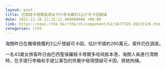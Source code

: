 ```yaml
---
layout: post
title: 巴西經卡塔爾抵港女子行李涉藏約3公斤可卡因被捕
date: 2022-11-26 17:15:11.000000000 +08:00
link: https://news.rthk.hk/rthk/ch/component/k2/1677329-20221126.htm
categories: rthk
---
```


海關昨日在機場檢獲約3公斤懷疑可卡因，估計市值約260萬元，案件仍在調查。

一名43歲女旅客昨日由巴西聖保羅經卡塔爾多哈飛抵本港，海關人員進行清關時，在手提行李箱和手提公事包的夾層中發現懷疑可卡因，將她拘捕。
